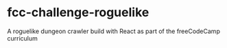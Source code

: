 # fcc-challenge-roguelike
A roguelike dungeon crawler build with React as part of the freeCodeCamp curriculum
